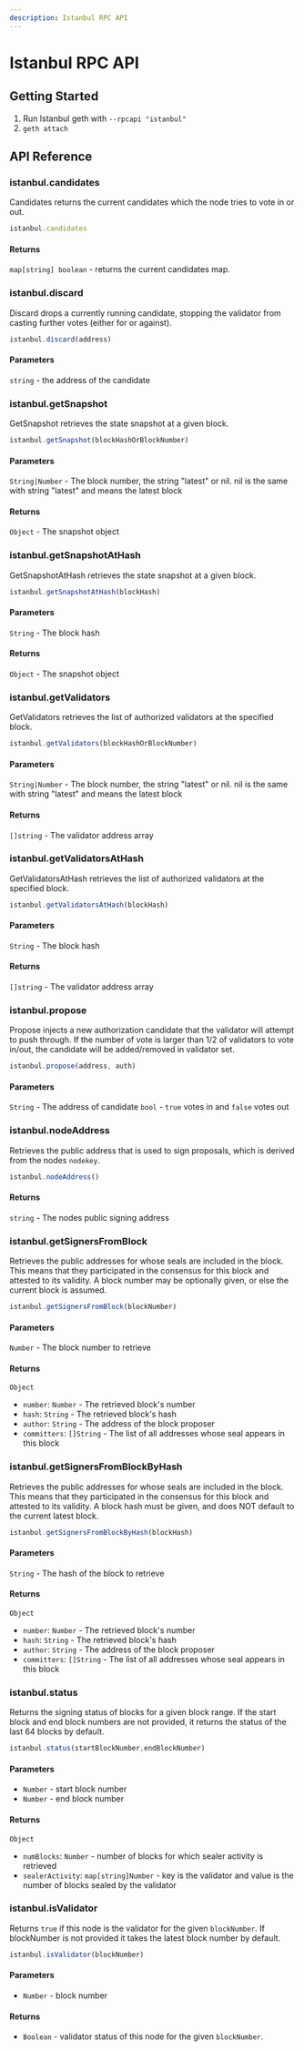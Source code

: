 ```yaml
---
description: Istanbul RPC API
---
```


# Istanbul RPC API

## Getting Started

1. Run Istanbul geth with `--rpcapi "istanbul"`
1. `geth attach`

## API Reference

### istanbul.candidates

Candidates returns the current candidates which the node tries to vote in or out.

```js
istanbul.candidates
```

#### Returns

`map[string] boolean` - returns the current candidates map.

### istanbul.discard

Discard drops a currently running candidate, stopping the validator from casting further votes (either for or against).

```js
istanbul.discard(address)
```

#### Parameters

`string` - the address of the candidate

### istanbul.getSnapshot

GetSnapshot retrieves the state snapshot at a given block.

```js
istanbul.getSnapshot(blockHashOrBlockNumber)
```

#### Parameters

`String|Number` - The block number, the string "latest" or nil. nil is the same with string "latest" and means the latest block

#### Returns

`Object` - The snapshot object

### istanbul.getSnapshotAtHash

GetSnapshotAtHash retrieves the state snapshot at a given block.

```js
istanbul.getSnapshotAtHash(blockHash)
```

#### Parameters

`String` - The block hash

#### Returns

`Object` - The snapshot object

### istanbul.getValidators

GetValidators retrieves the list of authorized validators at the specified block.

```js
istanbul.getValidators(blockHashOrBlockNumber)
```

#### Parameters

`String|Number` - The block number, the string "latest" or nil. nil is the same with string "latest" and means the latest block

#### Returns

`[]string` - The validator address array

### istanbul.getValidatorsAtHash

GetValidatorsAtHash retrieves the list of authorized validators at the specified block.

```js
istanbul.getValidatorsAtHash(blockHash)
```

#### Parameters

`String` - The block hash

#### Returns

`[]string` - The validator address array

### istanbul.propose

Propose injects a new authorization candidate that the validator will attempt to push through. If the number of vote is larger than 1/2 of validators to vote in/out, the candidate will be added/removed in validator set.

```js
istanbul.propose(address, auth)
```

#### Parameters

`String` - The address of candidate
`bool` - `true` votes in and `false` votes out

### istanbul.nodeAddress

Retrieves the public address that is used to sign proposals, which is derived from the nodes `nodekey`.

```js
istanbul.nodeAddress()
```

#### Returns

`string` - The nodes public signing address

### istanbul.getSignersFromBlock

Retrieves the public addresses for whose seals are included in the block. This means that they participated in the
consensus for this block and attested to its validity.
A block number may be optionally given, or else the current block is assumed.

```js
istanbul.getSignersFromBlock(blockNumber)
```

#### Parameters

`Number` - The block number to retrieve

#### Returns

`Object`

- `number`: `Number` - The retrieved block's number
- `hash`: `String` - The retrieved block's hash
- `author`: `String` - The address of the block proposer
- `committers`: `[]String` - The list of all addresses whose seal appears in this block

### istanbul.getSignersFromBlockByHash

Retrieves the public addresses for whose seals are included in the block. This means that they participated in the
consensus for this block and attested to its validity. A block hash must be given, and does NOT default to the current
latest block.

```js
istanbul.getSignersFromBlockByHash(blockHash)
```

#### Parameters

`String` - The hash of the block to retrieve

#### Returns

`Object`

- `number`: `Number` - The retrieved block's number
- `hash`: `String` - The retrieved block's hash
- `author`: `String` - The address of the block proposer
- `committers`: `[]String` - The list of all addresses whose seal appears in this block

### istanbul.status

Returns the signing status of blocks for a given block range. If the start block and end block numbers are not provided, it returns the status of the last 64 blocks by default.

```js
istanbul.status(startBlockNumber,endBlockNumber)
```

#### Parameters

- `Number` - start block number
- `Number` - end block number

#### Returns

`Object`

- `numBlocks`: `Number` - number of blocks for which sealer activity is retrieved
- `sealerActivity`: `map[string]Number` - key is the validator and value is the number of blocks sealed by the validator

### istanbul.isValidator

Returns `true` if this node is the validator for the given `blockNumber`. If blockNumber is not provided it takes the latest block number by default.

```js
istanbul.isValidator(blockNumber)
```

#### Parameters

- `Number` - block number

#### Returns

- `Boolean` - validator status of this node for the given `blockNumber`.
